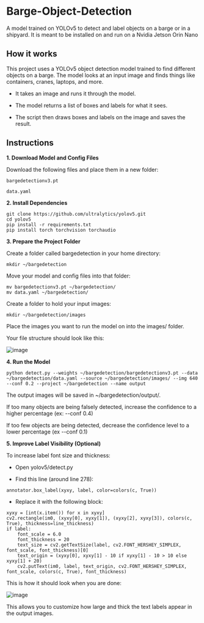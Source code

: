 # Barge-Object-Detection
A model trained on YOLOv5 to detect and label objects on a barge or in a shipyard. It is meant to be installed on and run on a Nvidia Jetson Orin Nano

## How it works

This project uses a YOLOv5 object detection model trained to find different objects on a barge. The model looks at an input image and finds things like containers, cranes, laptops, and more.

  - It takes an image and runs it through the model.

  - The model returns a list of boxes and labels for what it sees.

  - The script then draws boxes and labels on the image and saves the result.

## Instructions
**1. Download Model and Config Files**

Download the following files and place them in a new folder:

    bargedetectionv3.pt

    data.yaml

**2. Install Dependencies**
```
git clone https://github.com/ultralytics/yolov5.git
cd yolov5
pip install -r requirements.txt
pip install torch torchvision torchaudio
```
**3. Prepare the Project Folder**

Create a folder called bargedetection in your home directory:
```
mkdir ~/bargedetection
```
Move your model and config files into that folder:
```
mv bargedetectionv3.pt ~/bargedetection/
mv data.yaml ~/bargedetection/
```
Create a folder to hold your input images:
```
mkdir ~/bargedetection/images
```
Place the images you want to run the model on into the images/ folder.

Your file structure should look like this:

![image](https://github.com/user-attachments/assets/5e7dfdf5-4f18-45c4-8c9f-9b5ba5a84bcb)


**4. Run the Model**
```
python detect.py --weights ~/bargedetection/bargedetectionv3.pt --data ~/bargedetection/data.yaml --source ~/bargedetection/images/ --img 640 --conf 0.2 --project ~/bargedetection --name output
```
The output images will be saved in ~/bargedetection/output/.

If too many objects are being falsely detected, increase the confidence to a higher percentage (ex: --conf 0.4)

If too few objects are being detected, decrease the confidence level to a lower percentage (ex --conf 0.1)

**5. Improve Label Visibility (Optional)**

To increase label font size and thickness:

  - Open yolov5/detect.py

  - Find this line (around line 278):
```
annotator.box_label(xyxy, label, color=colors(c, True))
```
  - Replace it with the following block:
```
xyxy = [int(x.item()) for x in xyxy]
cv2.rectangle(im0, (xyxy[0], xyxy[1]), (xyxy[2], xyxy[3]), colors(c, True), thickness=line_thickness)
if label:
    font_scale = 6.0
    font_thickness = 20
    text_size = cv2.getTextSize(label, cv2.FONT_HERSHEY_SIMPLEX, font_scale, font_thickness)[0]
    text_origin = (xyxy[0], xyxy[1] - 10 if xyxy[1] - 10 > 10 else xyxy[1] + 20)
    cv2.putText(im0, label, text_origin, cv2.FONT_HERSHEY_SIMPLEX, font_scale, colors(c, True), font_thickness)
```
This is how it should look when you are done:

![image](https://github.com/user-attachments/assets/83cd2b0e-00ec-4ee7-9ff8-ffbaaef28594)


This allows you to customize how large and thick the text labels appear in the output images.
